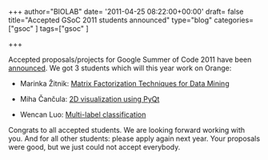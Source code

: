 +++
author="BIOLAB"
date= '2011-04-25 08:22:00+00:00'
draft= false
title="Accepted GSoC 2011 students announced"
type="blog"
categories=["gsoc" ]
tags=["gsoc" ]

+++

Accepted proposals/projects for Google Summer of Code 2011 have been [announced](http://socghop.appspot.com/gsoc/projects/list/google/gsoc2011). We got 3 students which will this year work on Orange:  

* Marinka Žitnik: [Matrix Factorization Techniques for Data Mining](http://socghop.appspot.com/gsoc/project/google/gsoc2011/marinkazitnik/7001)  

* Miha Čančula: [2D visualization using PyQt](http://socghop.appspot.com/gsoc/project/google/gsoc2011/noughmad/23001)  

* Wencan Luo: [Multi-label classification](http://socghop.appspot.com/gsoc/project/google/gsoc2011/wcluo/14001)

Congrats to all accepted students. We are looking forward working with you. And for all other students: please apply again next year. Your proposals were good, but we just could not accept everybody.
